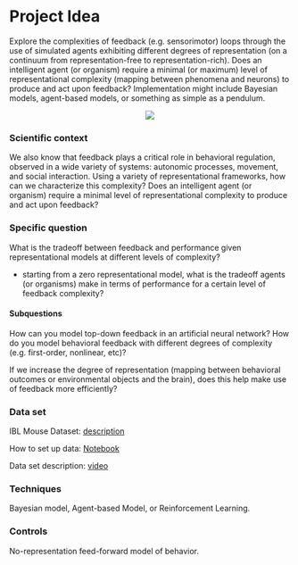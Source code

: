 # Project Idea
Explore the complexities of feedback (e.g. sensorimotor) loops through the use of simulated agents exhibiting different degrees of representation (on a continuum from representation-free to representation-rich). Does an intelligent agent (or organism) require a minimal (or maximum) level of representational complexity (mapping between phenomena and neurons) to produce and act upon feedback? Implementation might include Bayesian models, agent-based models, or something as simple as a pendulum.

<p align="center">
  <img src="https://github.com/Orthogonal-Research-Lab/Neuromatch-Academy/blob/master/Epistemological%20Directory/Bayesian%20Thinking/Tutorial/Slide8.png"><BR>
</p>

### Scientific context 
 We also know that feedback plays a critical role in behavioral regulation, observed in a wide variety of systems: autonomic processes, movement, and social interaction. Using a variety of representational frameworks, how can we characterize this complexity? Does an intelligent agent (or organism) require a minimal level of representational complexity to produce and act upon feedback? 


### Specific question
What is the tradeoff between feedback and performance given representational models at different levels of complexity?

* starting from a zero representational model, what is the tradeoff agents (or organisms) make in terms of performance for a certain level of feedback complexity? 


#### Subquestions
How can you model top-down feedback in an artificial neural network? How do you model behavioral feedback with different degrees of complexity (e.g. first-order, nonlinear, etc)?

If we increase the degree of representation (mapping between behavioral outcomes or environmental objects and the brain), does this help make use of feedback more efficiently? 


### Data set
IBL Mouse Dataset: [description](https://data.internationalbrainlab.org/)

How to set up data: [Notebook](https://github.com/Orthogonal-Research-Lab/Neuromatch-Academy/blob/master/Complexity%20of%20Feedback%20Loops/how-to-set-up-data.ipynb)

Data set description: [video](https://www.youtube.com/watch?v=NofrFH8FRZU)


### Techniques
Bayesian model, Agent-based Model, or Reinforcement Learning.


### Controls
No-representation feed-forward model of behavior.

